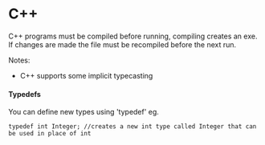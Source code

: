 # C++

C++ programs must be compiled before running, compiling creates an exe. If changes are made the file must be recompiled before the next run.

Notes:
- C++ supports some implicit typecasting


#### Typedefs

You can define new types using 'typedef' eg.

	typedef int Integer; //creates a new int type called Integer that can be used in place of int
	
	